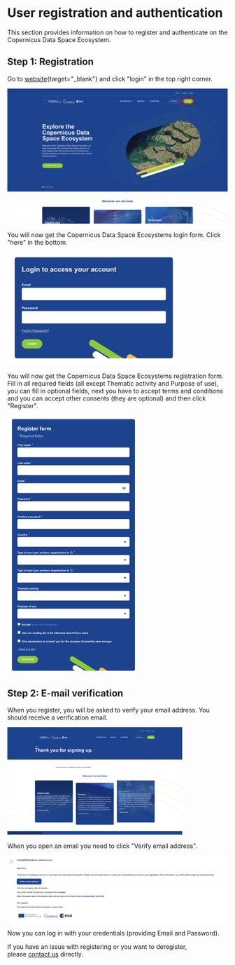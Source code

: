 # User registration and authentication

This section provides information on how to register and authenticate on the Copernicus Data Space Ecosystem.

## Step 1: Registration

Go to [website](https://dataspace.copernicus.eu/){target="_blank"} and click "login" in the top right corner.

<!-- ![Welcome](./_images/Welcome.png) -->
<img src="./_images/Welcome.png" width="700">

You will now get the Copernicus Data Space Ecosystems login form. Click "here" in the bottom.

<!-- ![Login](./_images/AccessPage.png) -->
<img src="./_images/AccessPage.png" width="400">

You will now get the Copernicus Data Space Ecosystems registration form. Fill in all required fields (all except Thematic activity and Purpose of use), you can fill in optional fields, next you have to accept terms and conditions and you can accept other consents (they are optional) and then click "Register".

<!-- ![Register](./_images/Register.png) -->
<img src="./_images/Register.png" width="300">

## Step 2: E-mail verification

When you register, you will be asked to verify your email address. You should receive a verification email.

<!-- ![Verify](./_images/Verify.png) -->
<img src="./_images/Verify.png" width="400">

When you open an email you need to click "Verify email address".

![Email](./_images/VerifyEmail.png)

Now you can log in with your credentials (providing Email and Password).

If you have an issue with registering or you want to deregister, please [contact us](mailto://help-login@dataspace.copernicus.eu?Subject=Subject%20Text&Body=Your%20comments) directly.
